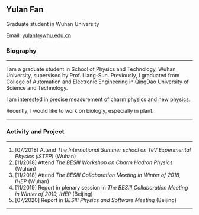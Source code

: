 ## Yulan Fan

Graduate student in Wuhan University

Email: yulanf@whu.edu.cn

### Biography
***
I am a graduate student in School of Physics and Technology, Wuhan University, supervised by Prof. Liang-Sun. Previously, I graduated from College of Automation and Electronic Engineering in QingDao University of Science and Technology.

I am interested in precise measurement of charm physics and new physics.

Recently, I would like to work on biologiy, especially in plant.
***

### Activity and Project
***
1. [07/2018] Attend *The International Summer school on TeV Experimental Physics (iSTEP)* (Wuhan)
2. [11/2018] Attend *The BESIII Workshop on Charm Hadron Physics* (Wuhan)
3. [11/2018] Attend *The BESIII Collaboration Meeting in Winter of 2018, IHEP* (Wuhan)
4. [11/2019] Report in plenary session in *The BESIII Collaboration Meeting in Winter of 2019, IHEP* (Beijing)
5. [07/2020] Report in *BESIII Physics and Software Meeting* (Beijing) 
***
